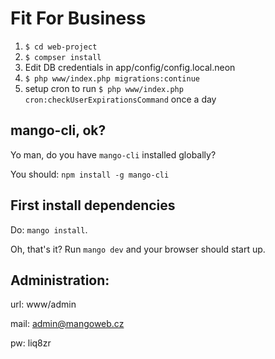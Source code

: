 # Fit For Business

1. `$ cd web-project`
2. `$ compser install`
3. Edit DB credentials in app/config/config.local.neon
4. `$ php www/index.php migrations:continue`
5. setup cron to run `$ php www/index.php cron:checkUserExpirationsCommand` once a day

## mango-cli, ok?

Yo man, do you have `mango-cli` installed globally?

You should: `npm install -g mango-cli`

## First install dependencies

Do: `mango install`.

Oh, that's it? Run `mango dev` and your browser should start up.


## Administration:

url:	www/admin

mail:	admin@mangoweb.cz

pw:		liq8zr